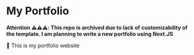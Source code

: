 # My Portfolio

**Attention ⚠️⚠️⚠️: This repo is archived due to lack of customizability of the template. I am planning to write a new portfolio using Next.JS**

🚀 This is my portfolio website

